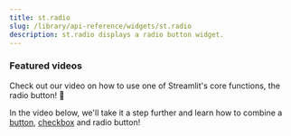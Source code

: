 ```yaml
---
title: st.radio
slug: /library/api-reference/widgets/st.radio
description: st.radio displays a radio button widget.
---
```


<Autofunction function="streamlit.radio" />

### Featured videos

Check out our video on how to use one of Streamlit's core functions, the radio button! 🔘

<YouTube videoId="CVHIMGVAzwA" />

In the video below, we'll take it a step further and learn how to combine a [button](/library/api-reference/widgets/st.button), [checkbox](/library/api-reference/widgets/st.checkbox) and radio button!

<YouTube videoId="EnXJBsCIl_A" />
